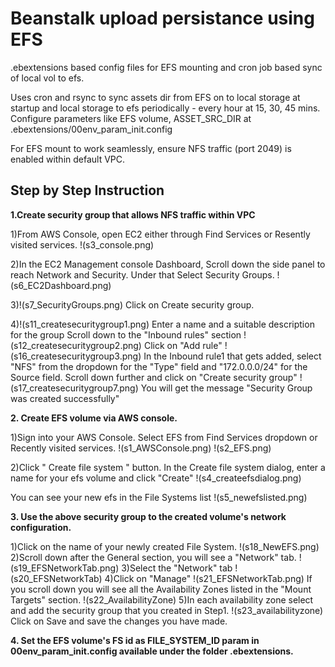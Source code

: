 # Beanstalk upload persistance using EFS
.ebextensions based config files for EFS mounting and cron job based sync of local vol to efs.

Uses cron and rsync to sync assets dir from EFS on to local storage at startup and local storage to efs periodically - every hour at 15, 30, 45 mins. 
Configure parameters like EFS volume, ASSET_SRC_DIR at .ebextensions/00env_param_init.config

For EFS mount to work seamlessly, ensure NFS traffic (port 2049) is enabled within default VPC. 

## Step by Step Instruction

**1.Create security group that allows NFS traffic within VPC** 

1)From AWS Console, open EC2 either through Find Services or Resently visited services.
  !(s3_console.png)

2)In the EC2 Management console Dashboard, Scroll down the side panel to reach Network and Security. Under that Select Security Groups.
  !(s6_EC2Dashboard.png)

3)!(s7_SecurityGroups.png)
Click on Create security group.

4)!(s11_createsecuritygroup1.png)
Enter a name and a suitable description for the group
Scroll down to the "Inbound rules" section
!(s12_createsecuritygroup2.png)
Click on "Add rule"
!(s16_createsecuritygroup3.png)
In the Inbound rule1 that gets added, select "NFS" from the dropdown for the "Type" field and "172.0.0.0/24" for the Source field. 
Scroll down further and click on "Create security group"
!(s17_createsecuritygroup7.png)
You will get the message "Security Group was created successfully"

**2. Create EFS volume via AWS console.**

1)Sign into your AWS Console. Select EFS from Find Services dropdown or 
Recently visited services.
!(s1_AWSConsole.png)
!(s2_EFS.png)

2)Click " Create file system " button.
In the Create file system dialog, enter a name for your efs volume and click
"Create"
!(s4_createefsdialog.png)
 
You can see your new efs in the File Systems list
!(s5_newefslisted.png)

**3. Use the above security group to the created volume's network configuration.**

1)Click on the name of your newly created File System.
!(s18_NewEFS.png)
2)Scroll down after the General section, you will see a "Network" tab.
!(s19_EFSNetworkTab.png)
3)Select the "Network" tab
!(s20_EFSNetworkTab)
4)Click on "Manage"
!(s21_EFSNetworkTab.png)
If you scroll down you will see all the Availability Zones listed in the "Mount Targets" section.
!(s22_AvailabilityZone)
5)In each availability zone select and add the security group that you created in Step1.
!(s23_availabilityzone)
Click on Save and save the changes you have made.

**4. Set the EFS volume's FS id  as FILE_SYSTEM_ID param in 00env_param_init.config available under the folder .ebextensions.**

